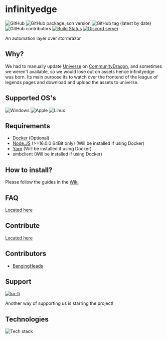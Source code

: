 # infinityedge
![GitHub](https://img.shields.io/github/license/Hi-Ray/infinityedge)
![GitHub package.json version](https://img.shields.io/github/package-json/v/Hi-Ray/infinityedge)
![GitHub tag (latest by date)](https://img.shields.io/github/v/tag/Hi-Ray/infinityedge)
![GitHub contributors](https://img.shields.io/github/contributors/Hi-Ray/infinityedge)
[![Build Status](https://ci.hiray.me/api/badges/Hi-Ray/infinityedge/status.svg)](https://ci.hiray.me/Hi-Ray/infinityedge)
<a href="https://discord.gg/3csaW4EX4e"><img src="https://img.shields.io/discord/391025939062194176?color=5865F2&logo=discord&logoColor=white" alt="Discord server" /></a>

An automation layer over stormrazor
## Why?
We had to manually update [Universe](https://universe.communitydragon.org/) on [CommunityDragon](https://www.communitydragon.org/), and sometimes we weren't available,
so we would lose out on assets hence infinityedge was born.
Its main purpose its to watch over the frontend of the league of legends pages and download and
upload the assets to universe.

## Supported OS's
<p align="left">
<img alt="Windows" title="Windows" src="https://raw.githubusercontent.com/EgoistDeveloper/operating-system-logos/master/src/128x128/WIN.png">
<img alt="Apple" title="Apple" src="https://raw.githubusercontent.com/EgoistDeveloper/operating-system-logos/master/src/128x128/MAC.png">
<img alt="Linux" title="Linux" src="https://raw.githubusercontent.com/EgoistDeveloper/operating-system-logos/master/src/128x128/LIN.png">
</p>

## Requirements
- [Docker](https://www.docker.com/) (Optional)
- [Node.JS](https://nodejs.org/en/) (>=16.0.0 64Bit only) (Will be installed if using Docker)
- [Yarn](https://classic.yarnpkg.com/lang/en/) (Will be installed if using Docker)
- smbclient (Will be installed if using Docker)

## How to install?
Please follow the guides in the [Wiki](https://github.com/Hi-Ray/infinityedge/wiki)

## FAQ
[Located here](https://github.com/Hi-Ray/infinityedge/wiki/FAQ)

## Contribute
[Located here](https://github.com/Hi-Ray/infinityedge/wiki/Contribution)

## Contributors
- [BangingHeads](https://github.com/bangingheads)

## Support
[![ko-fi](https://ko-fi.com/img/githubbutton_sm.svg)](https://ko-fi.com/M4M31ZRUH)

Another way of supporting us is starring the project!

## Technologies
<img alt="Tech stack" src="https://skillicons.dev/icons?i=js,docker,githubactions,idea,vscode,nodejs,ts">
